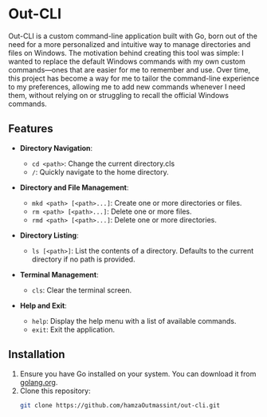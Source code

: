 # Out-CLI

Out-CLI is a custom command-line application built with Go, born out of the need for a more personalized and intuitive way to manage directories and files on Windows. The motivation behind creating this tool was simple: I wanted to replace the default Windows commands with my own custom commands—ones that are easier for me to remember and use. Over time, this project has become a way for me to tailor the command-line experience to my preferences, allowing me to add new commands whenever I need them, without relying on or struggling to recall the official Windows commands.

## Features

- **Directory Navigation**:
  - `cd <path>`: Change the current directory.cls
  - `/`: Quickly navigate to the home directory.

- **Directory and File Management**:
  - `mkd <path> [<path>...]`: Create one or more directories or files.
  - `rm <path> [<path>...]`: Delete one or more files.
  - `rmd <path> [<path>...]`: Delete one or more directories.

- **Directory Listing**:
  - `ls [<path>]`: List the contents of a directory. Defaults to the current directory if no path is provided.

- **Terminal Management**:
  - `cls`: Clear the terminal screen.

- **Help and Exit**:
  - `help`: Display the help menu with a list of available commands.
  - `exit`: Exit the application.

## Installation

1. Ensure you have Go installed on your system. You can download it from [golang.org](https://golang.org/).
2. Clone this repository:
   ```sh
   git clone https://github.com/hamzaOutmassint/out-cli.git
